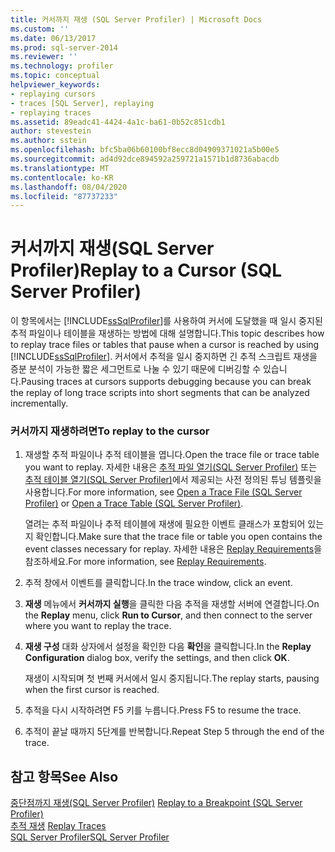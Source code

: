 ```yaml
---
title: 커서까지 재생 (SQL Server Profiler) | Microsoft Docs
ms.custom: ''
ms.date: 06/13/2017
ms.prod: sql-server-2014
ms.reviewer: ''
ms.technology: profiler
ms.topic: conceptual
helpviewer_keywords:
- replaying cursors
- traces [SQL Server], replaying
- replaying traces
ms.assetid: 89eadc41-4424-4a1c-ba61-0b52c851cdb1
author: stevestein
ms.author: sstein
ms.openlocfilehash: bfc5ba06b60100bf8ecc8d04909371021a5b00e5
ms.sourcegitcommit: ad4d92dce894592a259721a1571b1d8736abacdb
ms.translationtype: MT
ms.contentlocale: ko-KR
ms.lasthandoff: 08/04/2020
ms.locfileid: "87737233"
---
```

# <a name="replay-to-a-cursor-sql-server-profiler"></a><span data-ttu-id="f3504-102">커서까지 재생(SQL Server Profiler)</span><span class="sxs-lookup"><span data-stu-id="f3504-102">Replay to a Cursor (SQL Server Profiler)</span></span>
  <span data-ttu-id="f3504-103">이 항목에서는 [!INCLUDE[ssSqlProfiler](../../includes/sssqlprofiler-md.md)]를 사용하여 커서에 도달했을 때 일시 중지된 추적 파일이나 테이블을 재생하는 방법에 대해 설명합니다.</span><span class="sxs-lookup"><span data-stu-id="f3504-103">This topic describes how to replay trace files or tables that pause when a cursor is reached by using [!INCLUDE[ssSqlProfiler](../../includes/sssqlprofiler-md.md)].</span></span> <span data-ttu-id="f3504-104">커서에서 추적을 일시 중지하면 긴 추적 스크립트 재생을 증분 분석이 가능한 짧은 세그먼트로 나눌 수 있기 때문에 디버깅할 수 있습니다.</span><span class="sxs-lookup"><span data-stu-id="f3504-104">Pausing traces at cursors supports debugging because you can break the replay of long trace scripts into short segments that can be analyzed incrementally.</span></span>  
  
### <a name="to-replay-to-the-cursor"></a><span data-ttu-id="f3504-105">커서까지 재생하려면</span><span class="sxs-lookup"><span data-stu-id="f3504-105">To replay to the cursor</span></span>  
  
1.  <span data-ttu-id="f3504-106">재생할 추적 파일이나 추적 테이블을 엽니다.</span><span class="sxs-lookup"><span data-stu-id="f3504-106">Open the trace file or trace table you want to replay.</span></span> <span data-ttu-id="f3504-107">자세한 내용은 [추적 파일 열기&#40;SQL Server Profiler&#41;](open-a-trace-file-sql-server-profiler.md) 또는 [추적 테이블 열기&#40;SQL Server Profiler&#41;](open-a-trace-table-sql-server-profiler.md)에서 제공되는 사전 정의된 튜닝 템플릿을 사용합니다.</span><span class="sxs-lookup"><span data-stu-id="f3504-107">For more information, see [Open a Trace File &#40;SQL Server Profiler&#41;](open-a-trace-file-sql-server-profiler.md) or [Open a Trace Table &#40;SQL Server Profiler&#41;](open-a-trace-table-sql-server-profiler.md).</span></span>  
  
     <span data-ttu-id="f3504-108">열려는 추적 파일이나 추적 테이블에 재생에 필요한 이벤트 클래스가 포함되어 있는지 확인합니다.</span><span class="sxs-lookup"><span data-stu-id="f3504-108">Make sure that the trace file or table you open contains the event classes necessary for replay.</span></span> <span data-ttu-id="f3504-109">자세한 내용은 [Replay Requirements](replay-requirements.md)을 참조하세요.</span><span class="sxs-lookup"><span data-stu-id="f3504-109">For more information, see [Replay Requirements](replay-requirements.md).</span></span>  
  
2.  <span data-ttu-id="f3504-110">추적 창에서 이벤트를 클릭합니다.</span><span class="sxs-lookup"><span data-stu-id="f3504-110">In the trace window, click an event.</span></span>  
  
3.  <span data-ttu-id="f3504-111">**재생** 메뉴에서 **커서까지 실행**을 클릭한 다음 추적을 재생할 서버에 연결합니다.</span><span class="sxs-lookup"><span data-stu-id="f3504-111">On the **Replay** menu, click **Run to Cursor**, and then connect to the server where you want to replay the trace.</span></span>  
  
4.  <span data-ttu-id="f3504-112">**재생 구성** 대화 상자에서 설정을 확인한 다음 **확인**을 클릭합니다.</span><span class="sxs-lookup"><span data-stu-id="f3504-112">In the **Replay Configuration** dialog box, verify the settings, and then click **OK**.</span></span>  
  
     <span data-ttu-id="f3504-113">재생이 시작되며 첫 번째 커서에서 일시 중지됩니다.</span><span class="sxs-lookup"><span data-stu-id="f3504-113">The replay starts, pausing when the first cursor is reached.</span></span>  
  
5.  <span data-ttu-id="f3504-114">추적을 다시 시작하려면 F5 키를 누릅니다.</span><span class="sxs-lookup"><span data-stu-id="f3504-114">Press F5 to resume the trace.</span></span>  
  
6.  <span data-ttu-id="f3504-115">추적이 끝날 때까지 5단계를 반복합니다.</span><span class="sxs-lookup"><span data-stu-id="f3504-115">Repeat Step 5 through the end of the trace.</span></span>  
  
## <a name="see-also"></a><span data-ttu-id="f3504-116">참고 항목</span><span class="sxs-lookup"><span data-stu-id="f3504-116">See Also</span></span>  
 <span data-ttu-id="f3504-117">[중단점까지 재생&#40;SQL Server Profiler&#41;](replay-to-a-breakpoint-sql-server-profiler.md) </span><span class="sxs-lookup"><span data-stu-id="f3504-117">[Replay to a Breakpoint &#40;SQL Server Profiler&#41;](replay-to-a-breakpoint-sql-server-profiler.md) </span></span>  
 <span data-ttu-id="f3504-118">[추적 재생](replay-traces.md) </span><span class="sxs-lookup"><span data-stu-id="f3504-118">[Replay Traces](replay-traces.md) </span></span>  
 [<span data-ttu-id="f3504-119">SQL Server Profiler</span><span class="sxs-lookup"><span data-stu-id="f3504-119">SQL Server Profiler</span></span>](sql-server-profiler.md)  
  
  
